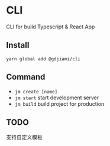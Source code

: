 # CLI

CLI for build Typescript & React App

## Install

```shell
yarn global add @gdjiami/cli
```

## Command

* `jm create [name]`
* `jm start` start development server
* `jm build` build project for production

## TODO

支持自定义模板